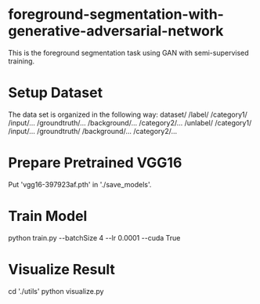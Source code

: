 # foreground-segmentation-with-generative-adversarial-network
This is the foreground segmentation task using GAN with semi-supervised training.
# Setup Dataset
The data set is organized in the following way:
dataset/
    /label/
        /category1/
            /input/...
            /groundtruth/...
            /background/...
        /category2/...
    /unlabel/
        /category1/
            /input/...
            /groundtruth/
            /background/...
        /category2/...
# Prepare Pretrained VGG16
Put 'vgg16-397923af.pth' in './save_models'.
# Train Model
python train.py --batchSize 4 --lr 0.0001 --cuda True
# Visualize Result
cd './utils'
python visualize.py

